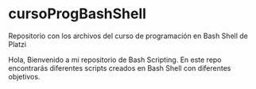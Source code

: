 # cursoProgBashShell
Repositorio con los archivos del curso de programación en Bash Shell de Platzi

Hola, Bienvenido a mi repositorio de Bash Scripting.
En este repo encontrarás diferentes scripts creados en Bash Shell con diferentes objetivos.
